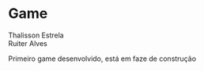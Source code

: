 Game
====

Thalisson Estrela</br>
Ruiter Alves

Primeiro game desenvolvido, está em faze de construção
